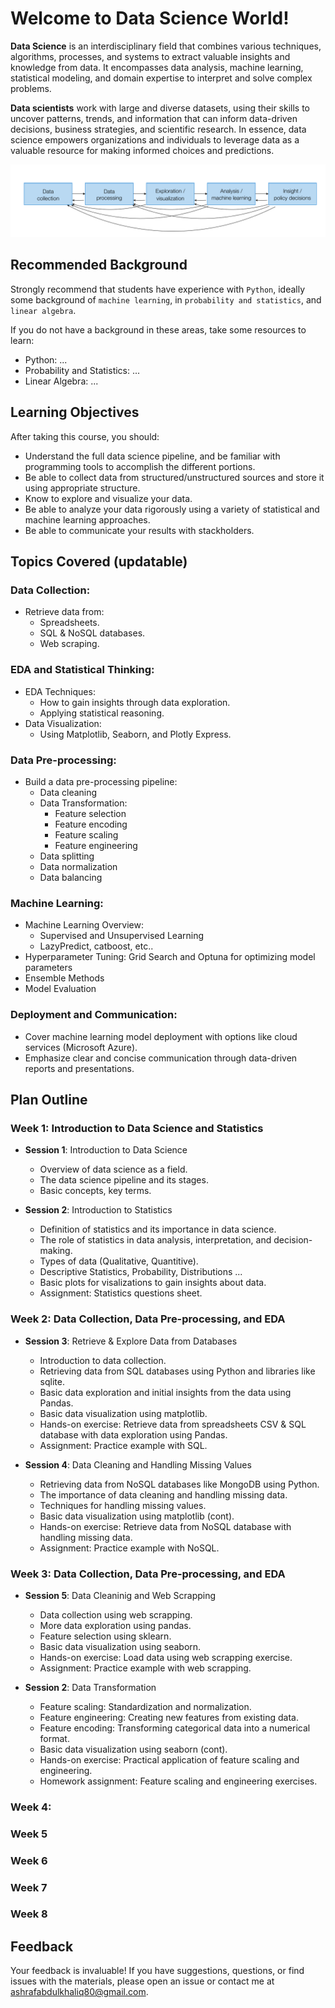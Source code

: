 # Welcome to Data Science World!

**Data Science** is an interdisciplinary field that combines various techniques, algorithms, processes, and systems to extract valuable insights and knowledge from data. It encompasses data analysis, machine learning, statistical modeling, and domain expertise to interpret and solve complex problems. 

**Data scientists** work with large and diverse datasets, using their skills to uncover patterns, trends, and information that can inform data-driven decisions, business strategies, and scientific research. In essence, data science empowers organizations and individuals to leverage data as a valuable resource for making informed choices and predictions.

![Data Science Pipeline](images/data-science-pipeline.png)

##  Recommended Background

Strongly recommend that students have experience with `Python`, ideally some background of `machine learning`, in `probability and statistics`, and `linear algebra`.

If you do not have a background in these areas, take some resources to learn:
- Python: ...
- Probability and Statistics: ...
- Linear Algebra: ...

## Learning Objectives

After taking this course, you should:
- Understand the full data science pipeline, and be familiar with programming tools to accomplish the different portions.
- Be able to collect data from structured/unstructured sources and store it using appropriate structure.
- Know to explore and visualize your data.
- Be able to analyze your data rigorously using a variety of statistical and machine learning approaches.
- Be able to communicate your results with stackholders.

## Topics Covered (updatable)

### Data Collection:
  - Retrieve data from:
    - Spreadsheets.
    - SQL & NoSQL databases.
    - Web scraping.

### EDA and Statistical Thinking:
  - EDA Techniques:
    - How to gain insights through data exploration.
    - Applying statistical reasoning.
- Data Visualization:
    - Using Matplotlib, Seaborn, and Plotly Express.

### Data Pre-processing:
  - Build a data pre-processing pipeline:
    - Data cleaning
    - Data Transformation:
      - Feature selection
      - Feature encoding
      - Feature scaling
      - Feature engineering
    - Data splitting
    - Data normalization
    - Data balancing

### Machine Learning:
  - Machine Learning Overview:
    - Supervised and Unsupervised Learning
    - LazyPredict, catboost, etc..
  - Hyperparameter Tuning: Grid Search and Optuna for optimizing model parameters
  - Ensemble Methods
  - Model Evaluation

### Deployment and Communication:
  - Cover machine learning model deployment with options like cloud services (Microsoft Azure).
  - Emphasize clear and concise communication through data-driven reports and presentations.

## Plan Outline

### Week 1: Introduction to Data Science and Statistics
- **Session 1**: Introduction to Data Science
  - Overview of data science as a field.
  - The data science pipeline and its stages.
  - Basic concepts, key terms.

- **Session 2**: Introduction to Statistics
  - Definition of statistics and its importance in data science.
  - The role of statistics in data analysis, interpretation, and decision-making.
  - Types of data (Qualitative, Quantitive).
  - Descriptive Statistics, Probability, Distributions ...
  - Basic plots for visalizations to gain insights about data.
  - Assignment: Statistics questions sheet.

### Week 2: Data Collection, Data Pre-processing, and EDA
- **Session 3**: Retrieve & Explore Data from Databases
  - Introduction to data collection.
  - Retrieving data from SQL databases using Python and libraries like sqlite.
  - Basic data exploration and initial insights from the data using Pandas.
  - Basic data visualization using matplotlib.
  - Hands-on exercise: Retrieve data from spreadsheets CSV & SQL database with data exploration using Pandas.
  - Assignment: Practice example with SQL.

- **Session 4**: Data Cleaning and Handling Missing Values
  - Retrieving data from NoSQL databases like MongoDB using Python.
  - The importance of data cleaning and handling missing data.
  - Techniques for handling missing values.
  - Basic data visualization using matplotlib (cont).
  - Hands-on exercise: Retrieve data from NoSQL database with handling missing data.
  - Assignment: Practice example with NoSQL.

### Week 3: Data Collection, Data Pre-processing, and EDA
- **Session 5**: Data Cleaninig and Web Scrapping
  - Data collection using web scrapping.
  - More data exploration using pandas.
  - Feature selection using sklearn.
  - Basic data visualization using seaborn.
  - Hands-on exercise: Load data using web scrapping exercise.
  - Assignment: Practice example with web scrapping.

- **Session 2**: Data Transformation
  - Feature scaling: Standardization and normalization.
  - Feature engineering: Creating new features from existing data.
  - Feature encoding: Transforming categorical data into a numerical format.
  - Basic data visualization using seaborn (cont).
  - Hands-on exercise: Practical application of feature scaling and engineering.
  - Homework assignment: Feature scaling and engineering exercises.

### Week 4: 

### Week 5

### Week 6

### Week 7

### Week 8

## Feedback

Your feedback is invaluable! If you have suggestions, questions, or find issues with the materials, please open an issue or contact me at ashrafabdulkhaliq80@gmail.com.
